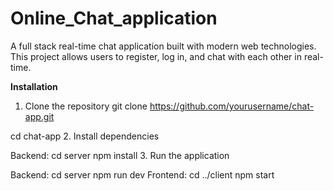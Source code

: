 # Online_Chat_application

A full stack real-time chat application built with modern web technologies. This project allows users to register, log in, and chat with each other in real-time.

**Installation**
1. Clone the repository
git clone https://github.com/yourusername/chat-app.git

cd chat-app
2. Install dependencies

Backend:
cd server
npm install
3. Run the application

Backend:
cd server
npm run dev
Frontend:
cd ../client
npm start
